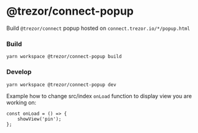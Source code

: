 # @trezor/connect-popup

Build `@trezor/connect` popup hosted on `connect.trezor.io/*/popup.html`

### Build

`yarn workspace @trezor/connect-popup build`

### Develop

`yarn workspace @trezor/connect-popup dev`

Example how to change src/index `onLoad` function to display view you are working on:

```
const onLoad = () => {
    showView('pin');
};
```
